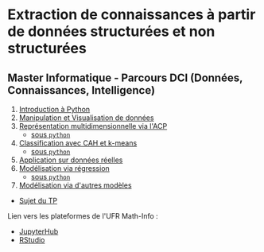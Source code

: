 # Extraction de connaissances à partir de données structurées et non structurées

## Master Informatique - Parcours DCI (Données, Connaissances, Intelligence)

1. [Introduction à Python](seance1-intro-python)
2. [Manipulation et Visualisation de données](seance2-stat-python)
3. [Représentation multidimensionnelle via l'ACP](seance3-acp.html)
    - [sous `python`](seance3-acp-python.html)
4. [Classification avec CAH et k-means](seance4-classif.html)
    - [sous `python`](seance4-classif-python.html)
5. [Application sur données réelles](seance5-donnees-reelles.html)
6. [Modélisation via régression](seance6-reglog.html)
    - [sous `python`](seance6-reglog-python.html)
7. [Modélisation via d'autres modèles](seance7-autres-python.html)

- [Sujet du TP](sujet-tp.html)

Lien vers les plateformes de l'UFR Math-Info : 
- [JupyterHub](https://jupyter.ens.math-info.univ-paris5.fr/)
- [RStudio](https://rstudio.ens.math-info.univ-paris5.fr/)

<!--
10 séances de 3 heures avec comme sujet : dataming/textmining
sous python ?


3. Analyse de données (ACP, AFC...)
4. Clustering
5. Scoring via régression logistique (?)
6. Arbres de décision
7. Règles d'association
8. Réseaux de neurones (MLP)
9. Evaluation
-->
